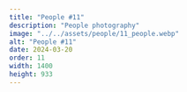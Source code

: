 ```yaml
---
title: "People #11"
description: "People photography"
image: "../../assets/people/11_people.webp"
alt: "People #11"
date: 2024-03-20
order: 11
width: 1400
height: 933
---
```

